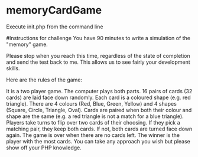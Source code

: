 # memoryCardGame

Execute init.php from the command line

#Instructions for challenge
You have 90 minutes to write a simulation of the "memory" game.

Please stop when you reach this time, regardless of the state of completion and send the test back to me. This allows us to see fairly your development skills.


Here are the rules of the game:

It is a two player game. The computer plays both parts.
16 pairs of cards (32 cards) are laid face down randomly.
Each card is a coloured shape (e.g. red triangle). There are 4 colours (Red, Blue, Green, Yellow) and 4 shapes (Square, Circle, Triangle, Oval).
Cards are paired when both their colour and shape are the same (e.g. a red triangle is not a match for a blue triangle).
Players take turns to flip over two cards of their choosing. If they pick a matching pair, they keep both cards. If not, both cards are turned face down again.
The game is over when there are no cards left. The winner is the player with the most cards.
You can take any approach you wish but please show off your PHP knowledge.
